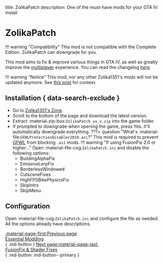 title: ZolikaPatch
description: One of the must-have mods for your GTA IV install

# ZolikaPatch
!!! warning "Compatibility" 
    This mod is not compatible with the Complete Edition. ZolikaPatch can downgrade for you.

This mod aims to fix & improve various things in GTA IV, as well as greatly improve the [multiplayer](../multiplayer.md) experience. You can read the changelog [here](https://zolika1351.pages.dev/mods/ivpatch).

!!! warning "Notice"
    This mod, nor any other Zolika1351's mods will not be updated anymore. See [this post](https://zolika1351.pages.dev/posts/saying-goodbye) for context.

## Installation { data-search-exclude }
* Go to [Zolika1351's Zone](https://zolika1351.pages.dev/mods/ivpatch).
* Scroll to the bottom of the page and download the latest version.
* Extract :material-zip-box:`ZolikaPatch_vx_x.zip` into the game folder.
* If prompted to downgrade when opening the game, press Yes. It'll automatically downgrade everything.
???+ question "What's :material-file:`GFWLProtectionDisabler2019.asi`?"
    This mod is required to prevent [GFWL](../../multiplayer/#games-for-windows-live) from blocking `.asi` mods.
!!! warning "If using FusionFix 2.0 or higher..."
    Open :material-file-cog:`ZolikaPatch.ini` and disable the following options:
    - BuildingAlphaFix
    - EmissiveLerpFix
    - BorderlessWindowed
    - CutsceneFixes
    - HighFPSBikePhysicsFix
    - SkipIntro
    - SkipMenu

## Configuration
Open :material-file-cog:`ZolikaPatch.ini` and configure the file as needed. All the options already have descriptions.

[:material-page-first:Previous page <br>Essential Modding</br>](index.md){ .md-button } [Next page:material-page-last: <br>FusionFix & Shader Fixes</br>](fusionfix.md){ .md-button .md-button--primary }
